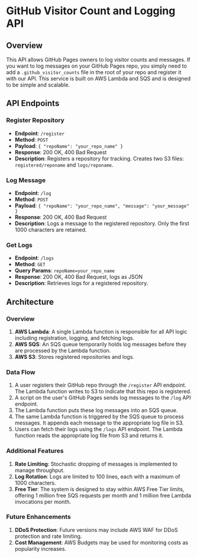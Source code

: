 # GitHub Visitor Count and Logging API

## Overview

This API allows GitHub Pages owners to log visitor counts and messages. If you want to log messages on your GitHub Pages repo, you simply need to add a `.github_visitor_counts` file in the root of your repo and register it with our API. This service is built on AWS Lambda and SQS and is designed to be simple and scalable.

## API Endpoints

### Register Repository

- **Endpoint**: `/register`
- **Method**: `POST`
- **Payload**: `{ "repoName": "your_repo_name" }`
- **Response**: 200 OK, 400 Bad Request
- **Description**: Registers a repository for tracking. Creates two S3 files: `registered/reponame` and `logs/reponame`.

### Log Message

- **Endpoint**: `/log`
- **Method**: `POST`
- **Payload**: `{ "repoName": "your_repo_name", "message": "your_message" }`
- **Response**: 200 OK, 400 Bad Request
- **Description**: Logs a message to the registered repository. Only the first 1000 characters are retained.

### Get Logs

- **Endpoint**: `/logs`
- **Method**: `GET`
- **Query Params**: `repoName=your_repo_name`
- **Response**: 200 OK, 400 Bad Request, logs as JSON
- **Description**: Retrieves logs for a registered repository.

## Architecture

### Overview

1. **AWS Lambda**: A single Lambda function is responsible for all API logic including registration, logging, and fetching logs.
2. **AWS SQS**: An SQS queue temporarily holds log messages before they are processed by the Lambda function.
3. **AWS S3**: Stores registered repositories and logs.

### Data Flow

1. A user registers their GitHub repo through the `/register` API endpoint. The Lambda function writes to S3 to indicate that this repo is registered.
2. A script on the user's GitHub Pages sends log messages to the `/log` API endpoint.
3. The Lambda function puts these log messages into an SQS queue.
4. The same Lambda function is triggered by the SQS queue to process messages. It appends each message to the appropriate log file in S3.
5. Users can fetch their logs using the `/logs` API endpoint. The Lambda function reads the appropriate log file from S3 and returns it.

### Additional Features

1. **Rate Limiting**: Stochastic dropping of messages is implemented to manage throughput.
2. **Log Rotation**: Logs are limited to 100 lines, each with a maximum of 1000 characters.
3. **Free Tier**: The system is designed to stay within AWS Free Tier limits, offering 1 million free SQS requests per month and 1 million free Lambda invocations per month.

### Future Enhancements

1. **DDoS Protection**: Future versions may include AWS WAF for DDoS protection and rate limiting.
2. **Cost Management**: AWS Budgets may be used for monitoring costs as popularity increases.
